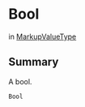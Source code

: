 # Bool

 in [MarkupValueType](/api/csharp/yarn.markup.markupvaluetype.md)

## Summary

A bool.

```csharp
Bool
```

